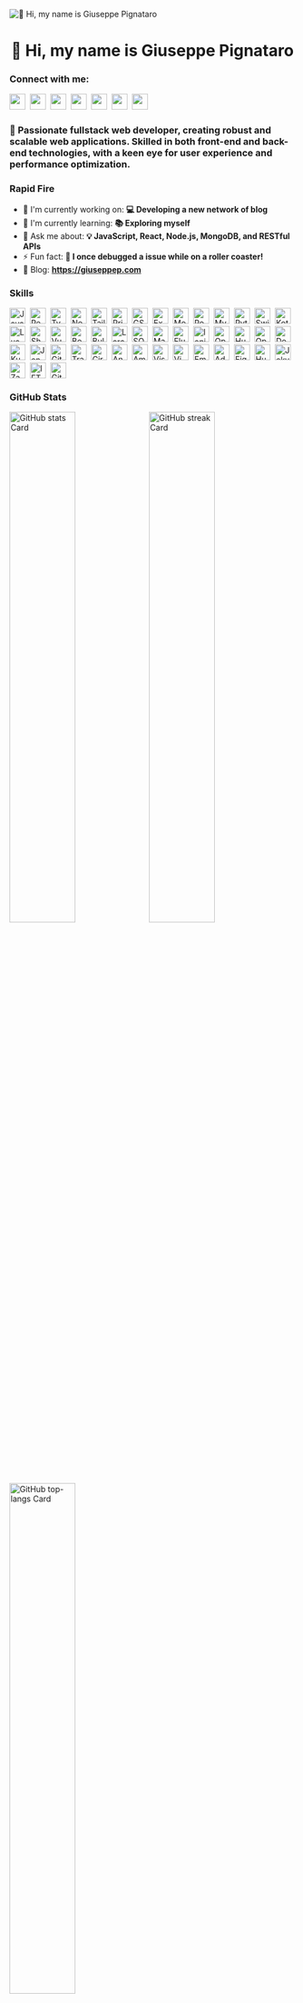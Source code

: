 ![👋 Hi, my name is Giuseppe Pignataro](https://user-images.githubusercontent.com/10498744/210012254-234538ff-d198-48aa-8964-37e6fd45d227.gif)

<div id="toc">
  <ul align="center" style="list-style: none">
    <summary>
      <h1>
        👋 Hi, my name is Giuseppe Pignataro
      </h1>
    </summary>
  </ul>
</div>

**<h3 align="left">Connect with me:</h3>** 
<p align="left"><a href="https://www.facebook.com/Fastbyte01" target="_blank"><img src="https://img.shields.io/badge/Facebook-1877F2?style=flat-square&logo=facebook&logoColor=white" height="28" style="margin-right: 4px"></a> <a href="https://github.com/Fastbyte01" target="_blank"><img src="https://img.shields.io/badge/GitHub-100000?style=flat-square&logo=github&logoColor=white" height="28" style="margin-right: 4px"></a> <a href="https://www.instagram.com/Fastbyte01" target="_blank"><img src="https://img.shields.io/badge/Instagram-E4405F?style=flat-square&logo=instagram&logoColor=white" height="28" style="margin-right: 4px"></a> <a href="https://www.linkedin.com/in/Fastbyte01" target="_blank"><img src="https://img.shields.io/badge/LinkedIn-0077B5?style=flat-square&logo=linkedin&logoColor=white" height="28" style="margin-right: 4px"></a> <a href="https://www.pinterest.com/Fastbyte01" target="_blank"><img src="https://img.shields.io/badge/Pinterest-%23E60023.svg?style=flat-square&&logo=Pinterest&logoColor=white" height="28" style="margin-right: 4px"></a> <a href="https://twitter.com/Fastbyte01" target="_blank"><img src="https://img.shields.io/badge/Twitter-000000?style=flat-square&logo=X&logoColor=white" height="28" style="margin-right: 4px"></a> <a href="https://www.reddit.com/user/Fastbyte01" target="_blank"><img src="https://img.shields.io/badge/Reddit-FF4500?style=flat-square&logo=reddit&logoColor=white" height="28" style="margin-right: 4px"></a></p>

 **<h3 align="left">🚀 Passionate fullstack web developer, creating robust and scalable web applications. Skilled in both front-end and back-end technologies, with a keen eye for user experience and performance optimization.</h3>**

**<h3 align="left">Rapid Fire</h3>**

- 💼 I'm currently working on: **💻 Developing a new network of blog**
- 🌱 I'm currently learning: **📚 Exploring myself**
- 💬 Ask me about: **💡 JavaScript, React, Node.js, MongoDB, and RESTful APIs**
- ⚡ Fun fact: **🎢 I once debugged a issue while on a roller coaster!**
- 📝 Blog: **<a href="https://giuseppep.com" target="_blank">https://giuseppep.com</a>**


 **<h3 align="left">Skills</h3>**

<div style="display: flex; flex-wrap: wrap; gap: 4px; justify-content: left;"><img src="https://img.shields.io/badge/JavaScript-F7DF1C?logo=javascript&logoColor=white" height="28" alt="JavaScript" style="margin-right: 4px"> <img src="https://img.shields.io/badge/React-20232A?logo=react&logoColor=61DAFB" height="28" alt="React" style="margin-right: 4px"> <img src="https://img.shields.io/badge/TypeScript-3178C6?logo=typescript&logoColor=white" height="28" alt="TypeScript" style="margin-right: 4px"> <img src="https://img.shields.io/badge/Node.js-8CC84B?logo=node.js&logoColor=white" height="28" alt="Node.js" style="margin-right: 4px"> <img src="https://img.shields.io/badge/Tailwind_CSS-38B2AC?logo=tailwind-css&logoColor=white" height="28" alt="Tailwind CSS" style="margin-right: 4px"> <img src="https://img.shields.io/badge/Prisma-2D3748?logo=prisma&logoColor=white" height="28" alt="Prisma" style="margin-right: 4px"> <img src="https://img.shields.io/badge/GSAP-00D084?logo=gsap&logoColor=white" height="28" alt="GSAP" style="margin-right: 4px"> <img src="https://img.shields.io/badge/Express-000000?logo=express&logoColor=white" height="28" alt="Express" style="margin-right: 4px"> <img src="https://img.shields.io/badge/MongoDB-4EA94B?logo=mongodb&logoColor=white" height="28" alt="MongoDB" style="margin-right: 4px"> <img src="https://img.shields.io/badge/PostgreSQL-316192?logo=postgresql&logoColor=white" height="28" alt="PostgreSQL" style="margin-right: 4px"> <img src="https://img.shields.io/badge/MySQL-4479A1?logo=mysql&logoColor=white" height="28" alt="MySQL" style="margin-right: 4px"> <img src="https://img.shields.io/badge/Python-306998?logo=python&logoColor=white" height="28" alt="Python" style="margin-right: 4px"> <img src="https://img.shields.io/badge/Swift-F05138?logo=swift&logoColor=white" height="28" alt="Swift" style="margin-right: 4px"> <img src="https://img.shields.io/badge/Kotlin-7F52FF?logo=kotlin&logoColor=white" height="28" alt="Kotlin" style="margin-right: 4px"> <img src="https://img.shields.io/badge/Lua-2C2D72?logo=lua&logoColor=white" height="28" alt="Lua" style="margin-right: 4px"> <img src="https://img.shields.io/badge/Shell-4EAA25?logo=gnu-bash&logoColor=white" height="28" alt="Shell" style="margin-right: 4px"> <img src="https://img.shields.io/badge/Vue.js-35495E?logo=vue.js&logoColor=4FC08D" height="28" alt="Vue" style="margin-right: 4px"> <img src="https://img.shields.io/badge/Bootstrap-563D7C?logo=bootstrap&logoColor=white" height="28" alt="Bootstrap" style="margin-right: 4px"> <img src="https://img.shields.io/badge/Bulma-00D1B2?logo=bulma&logoColor=white" height="28" alt="Bulma" style="margin-right: 4px"> <img src="https://img.shields.io/badge/Laravel-F05032?logo=laravel&logoColor=white" height="28" alt="Laravel" style="margin-right: 4px"> <img src="https://img.shields.io/badge/SQLite-003B57?logo=sqlite&logoColor=white" height="28" alt="SQLite" style="margin-right: 4px"> <img src="https://img.shields.io/badge/MariaDB-003545?logo=mariadb&logoColor=white" height="28" alt="MariaDB" style="margin-right: 4px"> <img src="https://img.shields.io/badge/Flutter-02569B?logo=flutter&logoColor=white" height="28" alt="Flutter" style="margin-right: 4px"> <img src="https://img.shields.io/badge/Ionic-3880FF?logo=ionic&logoColor=white" height="28" alt="Ionic" style="margin-right: 4px"> <img src="https://img.shields.io/badge/OpenAI-412991?logo=openai&logoColor=white" height="28" alt="OpenAI" style="margin-right: 4px"> <img src="https://img.shields.io/badge/Hugging_Face-FF6F91?logo=huggingface&logoColor=white" height="28" alt="Hugging Face" style="margin-right: 4px"> <img src="https://img.shields.io/badge/OpenCV-5C3EE8?logo=opencv&logoColor=white" height="28" alt="OpenCV" style="margin-right: 4px"> <img src="https://img.shields.io/badge/Docker-2496ED?logo=docker&logoColor=white" height="28" alt="Docker" style="margin-right: 4px"> <img src="https://img.shields.io/badge/Kubernetes-326CE5?logo=kubernetes&logoColor=white" height="28" alt="Kubernetes" style="margin-right: 4px"> <img src="https://img.shields.io/badge/Jenkins-D24939?logo=jenkins&logoColor=white" height="28" alt="Jenkins" style="margin-right: 4px"> <img src="https://img.shields.io/badge/GitHub_Actions-2088FF?logo=github-actions&logoColor=white" height="28" alt="GitHub Actions" style="margin-right: 4px"> <img src="https://img.shields.io/badge/Travis_CI-3EAAAF?logo=travis-ci&logoColor=white" height="28" alt="Travis CI" style="margin-right: 4px"> <img src="https://img.shields.io/badge/CircleCI-343434?logo=circleci&logoColor=white" height="28" alt="CircleCI" style="margin-right: 4px"> <img src="https://img.shields.io/badge/Ansible-EE0000?logo=ansible&logoColor=white" height="28" alt="Ansible" style="margin-right: 4px"> <img src="https://img.shields.io/badge/Amazon_AWS-232F3E?logo=amazon-aws&logoColor=white" height="28" alt="Amazon AWS" style="margin-right: 4px"> <img src="https://img.shields.io/badge/Visual_Studio_Code-007ACC?logo=visual-studio-code&logoColor=white" height="28" alt="Visual Studio Code" style="margin-right: 4px"> <img src="https://img.shields.io/badge/Vim-019733?logo=vim&logoColor=white" height="28" alt="Vim" style="margin-right: 4px"> <img src="https://img.shields.io/badge/Emacs-7F5AB6?logo=emacs&logoColor=white" height="28" alt="Emacs" style="margin-right: 4px"> <img src="https://img.shields.io/badge/Adobe_Photoshop-31A8FF?logo=adobe-photoshop&logoColor=white" height="28" alt="Adobe Photoshop" style="margin-right: 4px"> <img src="https://img.shields.io/badge/Figma-F24E1E?logo=figma&logoColor=white" height="28" alt="Figma" style="margin-right: 4px"> <img src="https://img.shields.io/badge/Hugo-FF4088?logo=hugo&logoColor=white" height="28" alt="Hugo" style="margin-right: 4px"> <img src="https://img.shields.io/badge/Jekyll-CC0000?logo=jekyll&logoColor=white" height="28" alt="Jekyll" style="margin-right: 4px"> <img src="https://img.shields.io/badge/Zapier-FA6F00?logo=zapier&logoColor=white" height="28" alt="Zapier" style="margin-right: 4px"> <img src="https://img.shields.io/badge/IFTTT-FF7D32?logo=ifttt&logoColor=white" height="28" alt="IFTTT" style="margin-right: 4px"> <img src="https://img.shields.io/badge/GitHub_Actions-2088FF?logo=github-actions&logoColor=white" height="28" alt="GitHub Actions" style="margin-right: 4px"></div>

 **<h3 align="left">GitHub Stats</h3>**

<p align="left">
  <img width="48%" src="https://github-readme-stats.vercel.app/api?username=fastbyte01&theme=react&hide_title=false&hide_rank=false&show_icons=false&include_all_commits=false&count_private=true&line_height=23" alt="GitHub stats Card" />
  <img width="48%" src="https://streak-stats.demolab.com/?user=fastbyte01&theme=react&hide_border=false&date_format=M+j%5B%2C+Y%5D&mode=daily&hide_total_contributions=false&hide_current_streak=false&hide_longest_streak=false&card_height=200" alt="GitHub streak Card" />
</p>

<p align="left">
  <img width="48%" src="https://github-readme-stats.vercel.app/api/top-langs?username=fastbyte01&theme=react&hide_title=false&layout=compact&langs_count=6&hide_progress=false&card_width=400" alt="GitHub top-langs Card" />
</p>

[![trophy](https://github-profile-trophy.vercel.app/?username=Fastbyte01)](https://github.com/ryo-ma/github-profile-trophy)

 **<h3 align="left">Support Me</h3>**

<p align="left"><a href="https://buymeacoffee.com/Fastbyte01" target="_blank"><img src="https://img.shields.io/badge/Buy%20Me%20a%20Coffee-fde047?style=flat-square&logo=buy-me-a-coffee&logoColor=white" height="28" style="margin-right: 4px"></a> <a href="https://paypal.me/Fastbyte01" target="_blank"><img src="https://img.shields.io/badge/PayPal-00457C?style=flat-square&logo=paypal&logoColor=white" height="28" style="margin-right: 4px"></a> <a href="https://ko-fi.com/Fastbyte01" target="_blank"><img src="https://img.shields.io/badge/Ko--fi-343B45?style=flat-square&logo=kofi&logoColor=Black" height="28" style="margin-right: 4px"></a> <a href="https://www.patreon.com/Fastbyte01" target="_blank"><img src="https://img.shields.io/badge/Patreon-F96854?style=flat-square&logo=patreon&logoColor=white" height="28" style="margin-right: 4px"></a></p>
